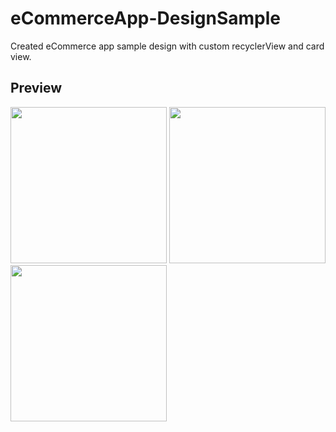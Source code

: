 # eCommerceApp-DesignSample
Created eCommerce app sample design with custom recyclerView and card view.
## Preview
<img src="https://github.com/Wassi01/eCommerceApp-DesignSample/blob/master/images/Screenshot_2019-12-26-21-20-59.png" width="250px" /> <img src="https://github.com/Wassi01/eCommerceApp-DesignSample/blob/master/images/Screenshot_2019-12-26-21-27-26.png" width="250px" /> <img src="https://github.com/Wassi01/eCommerceApp-DesignSample/blob/master/images/Screenshot_2020-02-06-13-01-35.png" width="250px" />

